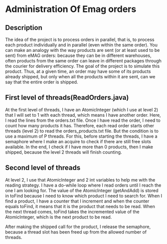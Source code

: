 # Administration Of Emag orders

## Description
The idea of the project is to process orders in parallel, that is, to process each 
product individually and in parallel (even within the same order). You can make an 
analogy with the way products are sent (or at least used to be sent) from eMAG orders:
because they can be in different warehouses, often products from the same order can 
leave in different packages through the courier for delivery efficiency. The goal of 
the project is to simulate this product. Thus, at a given time, an order may have some
of its products already shipped, but only when all the products within it are sent, 
can we say that the entire order is shipped.

## First level of threads(ReadOrders.java)
At the first level of threads, I have an AtomicInteger (which I use at level 2) that
I will set to 1 with each thread, which means I have another order. Here, I read the
lines from the orders.txt file. Once I have read the order, I need to count how many
products it has. Therefore, each read order starts other threads (level 2) to read
the orders_products.txt file. But the condition is to use a maximum of P threads. 
For this, before starting the threads, I have a semaphore where I make an acquire to
check if there are still free slots available. In the end, I check if I have more than
0 products, then I make shipped, because the level 2 threads will finish counting.

## Second level of threads
At level 2, I use that AtomicInteger and 2 int variables to help me with the reading
strategy. I have a do-while loop where I read orders until I reach the one I am 
looking for. The value of the AtomicInteger (getAndAdd) is stored in toFind because
I need to know which product I need to search for. When I find a product, I have a
counter that I increment and when the counter equals toFind, it means that it is the
product that needs to be read. When the next thread comes, toFind takes the 
incremented value of the AtomicInteger, which is the next product to be read.

After making the shipped call for the product, I release the semaphore, because a 
thread slot has been freed up from the allowed number of threads.
